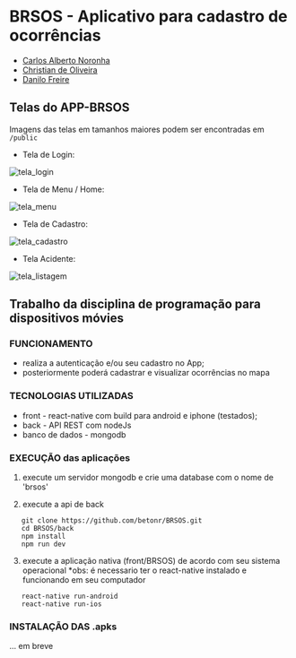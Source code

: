 # BRSOS - Aplicativo para cadastro de ocorrências
  * [Carlos Alberto Noronha](https://github.com/betonr)
  * [Christian de Oliveira](https://github.com/christiancob)
  * [Danilo Freire](https://github.com/danilocf)

## Telas do APP-BRSOS 

Imagens das telas em tamanhos maiores podem ser encontradas em `/public`

* Tela de Login:

![tela_login](https://github.com/betonr/BRSOS/blob/master/tela_login.jpeg) 

* Tela de Menu / Home:

![tela_menu](https://github.com/betonr/BRSOS/blob/master/tela_menu.jpeg)

* Tela de Cadastro:

![tela_cadastro](https://github.com/betonr/BRSOS/blob/master/tela_cadastro.jpeg)

* Tela Acidente:

![tela_listagem](https://github.com/betonr/BRSOS/blob/master/tela_listagem.png)
  
## Trabalho da disciplina de programação para dispositivos móvies

### FUNCIONAMENTO
 * realiza a autenticação e/ou seu cadastro no App;
 * posteriormente poderá cadastrar e visualizar ocorrências no mapa

### TECNOLOGIAS UTILIZADAS
 * front - react-native com build para android e iphone (testados);
 * back - API REST com nodeJs
 * banco de dados - mongodb

### EXECUÇÃO das aplicações
 1) execute um servidor mongodb e crie uma database com o nome de 'brsos'

 2) execute a api de back
 ```
    git clone https://github.com/betonr/BRSOS.git
    cd BRSOS/back
    npm install
    npm run dev
 ```

 3) execute a aplicação nativa (front/BRSOS) de acordo com seu sistema operacional
 *obs: é necessario ter o react-native instalado e funcionando em seu computador
 ```
    react-native run-android
    react-native run-ios
 ```

### INSTALAÇÃO DAS .apks
 ... em breve
